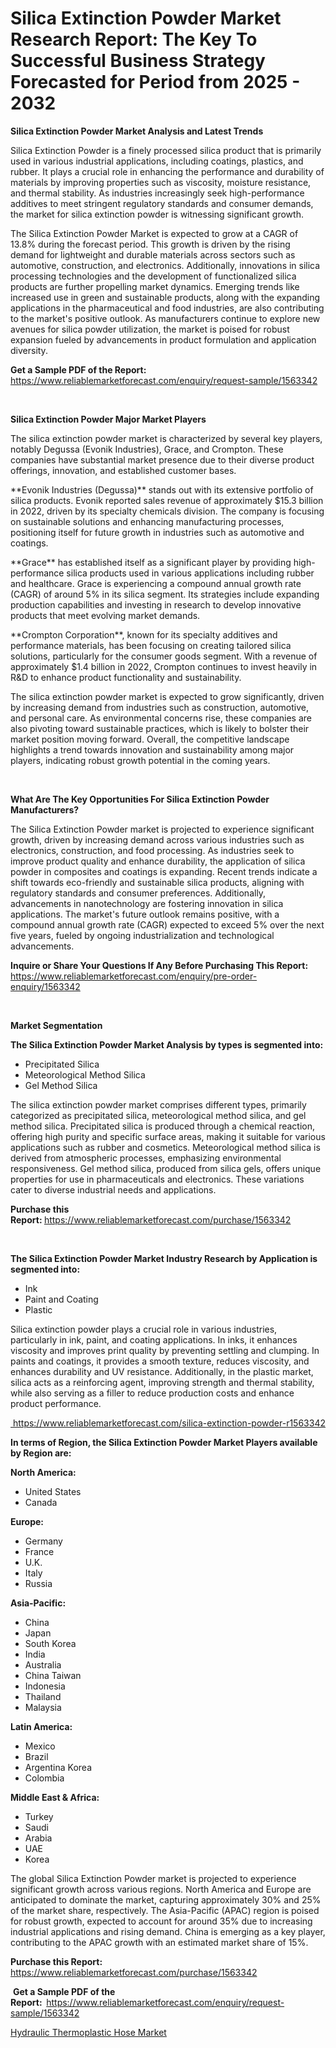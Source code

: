 <p><h1>Silica Extinction Powder Market Research Report: The Key To Successful Business Strategy Forecasted for Period from 2025 - 2032</h1></p><p><strong>Silica Extinction Powder Market Analysis and Latest Trends</strong></p>
<p><p>Silica Extinction Powder is a finely processed silica product that is primarily used in various industrial applications, including coatings, plastics, and rubber. It plays a crucial role in enhancing the performance and durability of materials by improving properties such as viscosity, moisture resistance, and thermal stability. As industries increasingly seek high-performance additives to meet stringent regulatory standards and consumer demands, the market for silica extinction powder is witnessing significant growth.</p><p>The Silica Extinction Powder Market is expected to grow at a CAGR of 13.8% during the forecast period. This growth is driven by the rising demand for lightweight and durable materials across sectors such as automotive, construction, and electronics. Additionally, innovations in silica processing technologies and the development of functionalized silica products are further propelling market dynamics. Emerging trends like increased use in green and sustainable products, along with the expanding applications in the pharmaceutical and food industries, are also contributing to the market's positive outlook. As manufacturers continue to explore new avenues for silica powder utilization, the market is poised for robust expansion fueled by advancements in product formulation and application diversity.</p></p>
<p><strong>Get a Sample PDF of the Report:&nbsp;</strong> <a href="https://www.reliablemarketforecast.com/enquiry/request-sample/1563342?utm_campaign=1875&utm_medium=2&utm_source=Github&utm_content=ia&utm_term=01022025&utm_id=silica-extinction-powder">https://www.reliablemarketforecast.com/enquiry/request-sample/1563342</a></p>
<p>&nbsp;</p>
<p><strong>Silica Extinction Powder Major Market Players</strong></p>
<p><p>The silica extinction powder market is characterized by several key players, notably Degussa (Evonik Industries), Grace, and Crompton. These companies have substantial market presence due to their diverse product offerings, innovation, and established customer bases.</p><p>**Evonik Industries (Degussa)** stands out with its extensive portfolio of silica products. Evonik reported sales revenue of approximately $15.3 billion in 2022, driven by its specialty chemicals division. The company is focusing on sustainable solutions and enhancing manufacturing processes, positioning itself for future growth in industries such as automotive and coatings.</p><p>**Grace** has established itself as a significant player by providing high-performance silica products used in various applications including rubber and healthcare. Grace is experiencing a compound annual growth rate (CAGR) of around 5% in its silica segment. Its strategies include expanding production capabilities and investing in research to develop innovative products that meet evolving market demands.</p><p>**Crompton Corporation**, known for its specialty additives and performance materials, has been focusing on creating tailored silica solutions, particularly for the consumer goods segment. With a revenue of approximately $1.4 billion in 2022, Crompton continues to invest heavily in R&D to enhance product functionality and sustainability.</p><p>The silica extinction powder market is expected to grow significantly, driven by increasing demand from industries such as construction, automotive, and personal care. As environmental concerns rise, these companies are also pivoting toward sustainable practices, which is likely to bolster their market position moving forward. Overall, the competitive landscape highlights a trend towards innovation and sustainability among major players, indicating robust growth potential in the coming years.</p></p>
<p>&nbsp;</p>
<p><strong>What Are The Key Opportunities For Silica Extinction Powder Manufacturers?</strong></p>
<p><p>The Silica Extinction Powder market is projected to experience significant growth, driven by increasing demand across various industries such as electronics, construction, and food processing. As industries seek to improve product quality and enhance durability, the application of silica powder in composites and coatings is expanding. Recent trends indicate a shift towards eco-friendly and sustainable silica products, aligning with regulatory standards and consumer preferences. Additionally, advancements in nanotechnology are fostering innovation in silica applications. The market's future outlook remains positive, with a compound annual growth rate (CAGR) expected to exceed 5% over the next five years, fueled by ongoing industrialization and technological advancements.</p></p>
<p><strong>Inquire or Share Your Questions If Any Before Purchasing This Report:</strong> <a href="https://www.reliablemarketforecast.com/enquiry/pre-order-enquiry/1563342?utm_campaign=1875&utm_medium=2&utm_source=Github&utm_content=ia&utm_term=01022025&utm_id=silica-extinction-powder">https://www.reliablemarketforecast.com/enquiry/pre-order-enquiry/1563342</a></p>
<p>&nbsp;</p>
<p><strong>Market Segmentation</strong></p>
<p><strong>The Silica Extinction Powder Market Analysis by types is segmented into:</strong></p>
<p><ul><li>Precipitated Silica</li><li>Meteorological Method Silica</li><li>Gel Method Silica</li></ul></p>
<p><p>The silica extinction powder market comprises different types, primarily categorized as precipitated silica, meteorological method silica, and gel method silica. Precipitated silica is produced through a chemical reaction, offering high purity and specific surface areas, making it suitable for various applications such as rubber and cosmetics. Meteorological method silica is derived from atmospheric processes, emphasizing environmental responsiveness. Gel method silica, produced from silica gels, offers unique properties for use in pharmaceuticals and electronics. These variations cater to diverse industrial needs and applications.</p></p>
<p><strong>Purchase this Report:&nbsp;</strong><a href="https://www.reliablemarketforecast.com/purchase/1563342?utm_campaign=1875&utm_medium=2&utm_source=Github&utm_content=ia&utm_term=01022025&utm_id=silica-extinction-powder">https://www.reliablemarketforecast.com/purchase/1563342</a></p>
<p>&nbsp;</p>
<p><strong>The Silica Extinction Powder Market Industry Research by Application is segmented into:</strong></p>
<p><ul><li>Ink</li><li>Paint and Coating</li><li>Plastic</li></ul></p>
<p><p>Silica extinction powder plays a crucial role in various industries, particularly in ink, paint, and coating applications. In inks, it enhances viscosity and improves print quality by preventing settling and clumping. In paints and coatings, it provides a smooth texture, reduces viscosity, and enhances durability and UV resistance. Additionally, in the plastic market, silica acts as a reinforcing agent, improving strength and thermal stability, while also serving as a filler to reduce production costs and enhance product performance.</p></p>
<p><a href="https://www.reliablemarketforecast.com/silica-extinction-powder-r1563342?utm_campaign=1875&utm_medium=2&utm_source=Github&utm_content=ia&utm_term=01022025&utm_id=silica-extinction-powder">&nbsp;https://www.reliablemarketforecast.com/silica-extinction-powder-r1563342</a></p>
<p><strong>In terms of Region, the Silica Extinction Powder Market Players available by Region are:</strong></p>
<p>
    <p> <strong> North America: </strong>
        <ul>
            <li>United States</li>
            <li>Canada</li>
        </ul>
        </p> 
    <p> <strong> Europe: </strong>
        <ul>
            <li>Germany</li>
            <li>France</li>
            <li>U.K.</li>
            <li>Italy</li>
            <li>Russia</li>
        </ul>
        </p> 
    <p> <strong> Asia-Pacific: </strong>
        <ul>
            <li>China</li>
            <li>Japan</li>
            <li>South Korea</li>
            <li>India</li>
            <li>Australia</li>
            <li>China Taiwan</li>
            <li>Indonesia</li>
            <li>Thailand</li>
            <li>Malaysia</li>
        </ul>
        </p> 
    <p> <strong> Latin America: </strong>
        <ul>
            <li>Mexico</li>
            <li>Brazil</li>
            <li>Argentina Korea</li>
            <li>Colombia</li>
        </ul>
        </p> 
    <p> <strong> Middle East & Africa: </strong>
        <ul>
            <li>Turkey</li>
            <li>Saudi</li>
            <li>Arabia</li>
            <li>UAE</li>
            <li>Korea</li>
        </ul>
    </p>
    </p>
<p><p>The global Silica Extinction Powder market is projected to experience significant growth across various regions. North America and Europe are anticipated to dominate the market, capturing approximately 30% and 25% of the market share, respectively. The Asia-Pacific (APAC) region is poised for robust growth, expected to account for around 35% due to increasing industrial applications and rising demand. China is emerging as a key player, contributing to the APAC growth with an estimated market share of 15%.</p></p>
<p><strong>Purchase this Report: </strong><a href="https://www.reliablemarketforecast.com/purchase/1563342?utm_campaign=1875&utm_medium=2&utm_source=Github&utm_content=ia&utm_term=01022025&utm_id=silica-extinction-powder">https://www.reliablemarketforecast.com/purchase/1563342</a></p>
<p>&nbsp;<strong>Get a Sample PDF of the Report:&nbsp;&nbsp;</strong><a href="https://www.reliablemarketforecast.com/enquiry/request-sample/1563342?utm_campaign=1875&utm_medium=2&utm_source=Github&utm_content=ia&utm_term=01022025&utm_id=silica-extinction-powder">https://www.reliablemarketforecast.com/enquiry/request-sample/1563342</a></p>
<p><strong></strong></p>
<p><p><a href="https://github.com/Chiragrp22/Market-Research-Report-List-7/blob/main/hydraulic-thermoplastic-hose-market.md?utm_campaign=1875&utm_medium=2&utm_source=Github&utm_content=ia&utm_term=01022025&utm_id=silica-extinction-powder">Hydraulic Thermoplastic Hose Market</a></p></p>